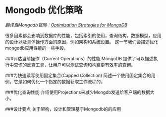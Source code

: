 # Mongodb 优化策略
*翻译自Mongodb官网：[Optimization Strategies for MongoDB](http://docs.mongodb.org/manual/administration/optimization/)*

很多因素都会影响到数据库的性能，包括索引的使用，查询结构，数据模型，应用的设计以及具体操作方面的原因，例如架构和系统设置。
这一节我们会描述优化mongodb应用性能的一些手段。

###评估当前操作（Current Operations）的性能
MongoDB 提供了可以描述执行中查询的反查工具，让用户可以测试查询和构建更有效率的查询。

###为快速读写使用固定集合(Capped Collection)
简述一个使用固定集合的用例，它是如何优化一个指定的数据获取工作流程的。

###优化查询性能
介绍使用Projections来减少Mongdb发送给客户端的数据大小。

###设计要点
关于架构，设计和管理基于Mongodb的的应用


